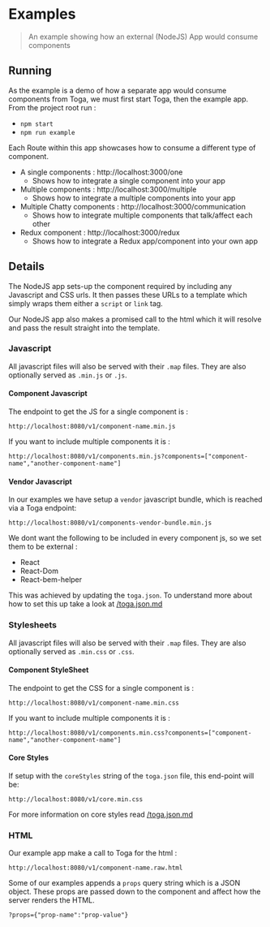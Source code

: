 # Examples

 > An example showing how an external (NodeJS) App would consume components

## Running

As the example is a demo of how a separate app would consume components from Toga, we must first start Toga, then the example app. From the project root run :

 * `npm start`
 * `npm run example`

Each Route within this app showcases how to consume a different type of component.

 * A single components : http://localhost:3000/one
    * Shows how to integrate a single component into your app
 * Multiple components : http://localhost:3000/multiple
    * Shows how to integrate a multiple components into your app
 * Multiple Chatty components : http://localhost:3000/communication
    * Shows how to integrate multiple components that talk/affect each other
 * Redux component : http://localhost:3000/redux
    * Shows how to integrate a Redux app/component into your own app

## Details

The NodeJS app sets-up the component required by including any Javascript and CSS urls.
It then passes these URLs to a template which simply wraps them either a `script` or `link` tag.

Our NodeJS app also makes a promised call to the html which it will resolve and pass the result straight into the template.

### Javascript

All javascript files will also be served with their `.map` files.
They are also optionally served as `.min.js` or `.js`.

#### Component Javascript

The endpoint to get the JS for a single component is :

 `http://localhost:8080/v1/component-name.min.js`

If you want to include multiple components it is :

 `http://localhost:8080/v1/components.min.js?components=["component-name","another-component-name"]`

#### Vendor Javascript

In our examples we have setup a `vendor` javascript bundle, which is reached via a Toga endpoint:

 `http://localhost:8080/v1/components-vendor-bundle.min.js`

We dont want the following to be included in every component js, so we set them to be external  :
 * React
 * React-Dom
 * React-bem-helper

This was achieved by updating the `toga.json`.
To understand more about how to set this up take a look at [/toga.json.md](toga.json.md#vendor)


### Stylesheets

All javascript files will also be served with their `.map` files.
They are also optionally served as `.min.css` or `.css`.

#### Component StyleSheet

The endpoint to get the CSS for a single component is :

 `http://localhost:8080/v1/component-name.min.css`

If you want to include multiple components it is :

 `http://localhost:8080/v1/components.min.css?components=["component-name","another-component-name"]`

#### Core Styles

If setup with the `coreStyles` string of the `toga.json` file, this end-point will be:

 `http://localhost:8080/v1/core.min.css`

For more information on core styles read [/toga.json.md](/toga.json.md#corestyles-string-optional)


### HTML

Our example app make a call to Toga for the html :

 `http://localhost:8080/v1/component-name.raw.html`

Some of our examples appends a `props` query string which is a JSON object.
These props are passed down to the component and affect how the server renders the HTML.

 `?props={"prop-name":"prop-value"}`
